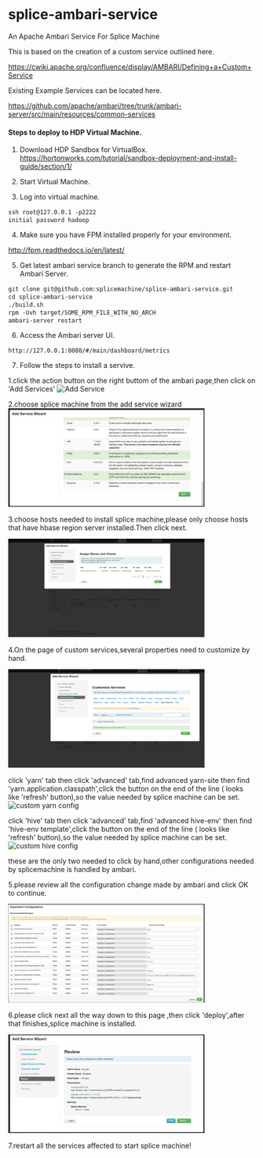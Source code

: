 # splice-ambari-service
An Apache Ambari Service For Splice Machine

This is based on the creation of a custom service outlined here. 

https://cwiki.apache.org/confluence/display/AMBARI/Defining+a+Custom+Service

Existing Example Services can be located here.  

https://github.com/apache/ambari/tree/trunk/ambari-server/src/main/resources/common-services

#### Steps to deploy to HDP Virtual Machine.

1) Download HDP Sandbox for VirtualBox. https://hortonworks.com/tutorial/sandbox-deployment-and-install-guide/section/1/

2) Start Virtual Machine.

3) Log into virtual machine.

```
ssh root@127.0.0.1 -p2222
initial password hadoop
```

4) Make sure you have FPM installed properly for your environment.

http://fpm.readthedocs.io/en/latest/

5) Get latest ambari service branch to generate the RPM and restart Ambari Server.

```
git clone git@github.com:splicemachine/splice-ambari-service.git
cd splice-ambari-service
./build.sh
rpm -Uvh target/SOME_RPM_FILE_WITH_NO_ARCH
ambari-server restart 
```

6) Access the Ambari server UI.

```
http://127.0.0.1:8080/#/main/dashboard/metrics
```
7) Follow the steps to install a servive.

1.click the action button on the right buttom of the ambari page,then click on 'Add Services'
<img src="docs/add_Services.jpeg" alt="Add Service" width="400" height="200">

2.choose splice machine from the add service wizard
<img src="docs/add_service_wizard.jpeg" alt="Add Service Wizard" width="400" height="200">

3.choose hosts needed to install splice machine,please only choose hosts that have hbase region server installed.Then click next.

<img src="docs/choose_hosts.jpeg" alt="Choose hosts" width="400" height="200">

4.On the page of custom services,several properties need to customize by hand.
 
<img src="docs/custom_services.jpeg" alt="Custom Services" width="400" height="200">

click 'yarn' tab then click 'advanced' tab,find advanced yarn-site then find 'yarn.application.classpath',click the button on the end of the line ( looks like 'refresh' button),so the value needed by splice machine can be set.
<img src="docs/custom_services_example.jpeg" alt="custom yarn config" width="400" height="200">

click 'hive' tab then click 'advanced' tab,find 
'advanced hive-env' then find 'hive-env template',click the button on the end of the line ( looks like 'refresh' button),so the value needed by splice machine can be set.
<img src="docs/custom_services_hive.jpeg" alt="custom hive config" width="400" height="200">

these are the only two needed to click by hand,other configurations needed by splicemachine is handled by ambari.

5.please review all the configuration change made by ambari and click OK to continue.

<img src="docs/dependent_config.jpeg" alt="dependent_config.jpeg" width="400" height="200">

6.please click next all the way down to this page ,then click 'deploy',after that finishes,splice machine is installed.

<img src="docs/review.jpeg" alt="dependent_config.jpeg" width="400" height="200">

7.restart all the services affected to start splice machine!


